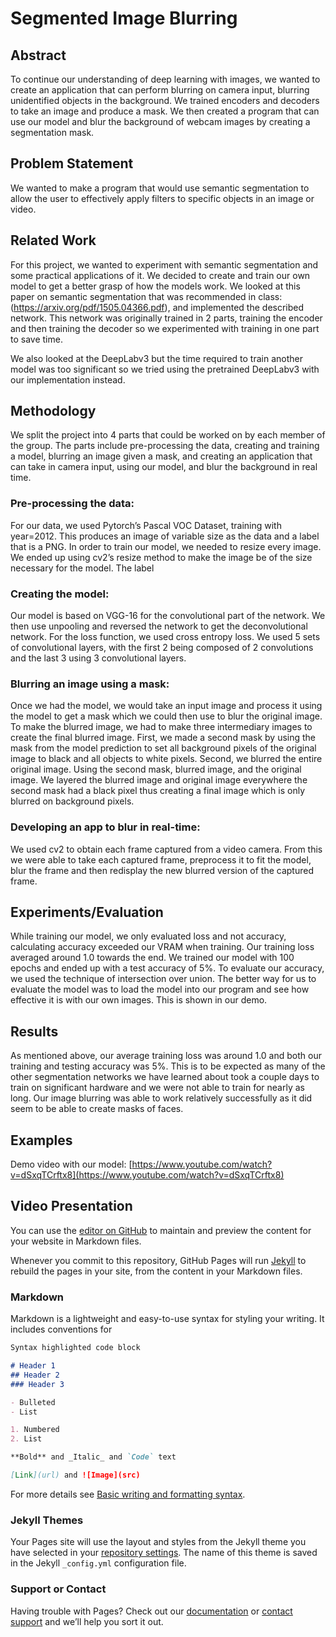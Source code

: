 # Segmented Image Blurring

## Abstract

To continue our understanding of deep learning with images, we wanted to create an application that can perform blurring on camera input, blurring unidentified objects in the background. We trained encoders and decoders to take an image and produce a mask. We then created a program that can use our model and blur the background of webcam images by creating a segmentation mask.

## Problem Statement

We wanted to make a program that would use semantic segmentation to allow the user to effectively apply filters to specific objects in an image or video.

## Related Work

For this project, we wanted to experiment with semantic segmentation and some practical applications of it. We decided to create and train our own model to get a better grasp of how the models work. We looked at this paper on semantic segmentation that was recommended in class: (https://arxiv.org/pdf/1505.04366.pdf), and implemented the described network. This network was originally trained in 2 parts, training the encoder and then training the decoder so we experimented with training in one part to save time.

We also looked at the DeepLabv3 but the time required to train another model was too significant so we tried using the pretrained DeepLabv3 with our implementation instead.


## Methodology

We split the project into 4 parts that could be worked on by each member of the group. The parts include pre-processing the data, creating and training a model, blurring an image given a mask, and creating an application that can take in camera input, using our model, and blur the background in real time.

### Pre-processing the data:

For our data, we used Pytorch’s Pascal VOC Dataset, training with year=2012. This produces an image of variable size as the data and a label that is a PNG. In order to train our model, we needed to resize every image. We ended up using cv2’s resize method to make the image be of the size necessary for the model. The label

### Creating the model:

Our model is based on VGG-16 for the convolutional part of the network. We then use unpooling and reversed the network to get the deconvolutional network. For the loss function, we used cross entropy loss. We used 5 sets of convolutional layers, with the first 2 being composed of 2 convolutions and the last 3 using 3 convolutional layers.

### Blurring an image using a mask:

Once we had the model, we would take an input image and process it using the model to get a mask which we could then use to blur the original image. To make the blurred image, we had to make three intermediary images to create the final blurred image. First, we made a second mask by using the mask from the model prediction to set all background pixels of the original image to black and all objects to white pixels. Second, we blurred the entire original image. Using the second mask, blurred image, and the original image. We layered the blurred image and original image everywhere the second mask had a black pixel thus creating a final image which is only blurred on background pixels.

### Developing an app to blur in real-time:

We used cv2 to obtain each frame captured from a video camera. From this we were able to take each captured frame, preprocess it to fit the model, blur the frame and then redisplay the new blurred version of the captured frame.

## Experiments/Evaluation

While training our model, we only evaluated loss and not accuracy, calculating accuracy exceeded our VRAM when training. Our training loss averaged around 1.0 towards the end. We trained our model with 100 epochs and ended up with a test accuracy of 5%. To evaluate our accuracy, we used the technique of intersection over union. The better way for us to evaluate the model was to load the model into our program and see how effective it is with our own images. This is shown in our demo.

## Results

As mentioned above, our average training loss was around 1.0 and both our training and testing accuracy was 5%. This is to be expected as many of the other segmentation networks we have learned about took a couple days to train on significant hardware and we were not able to train for nearly as long. Our image blurring was able to work relatively successfully as it did seem to be able to create masks of faces.



## Examples

Demo video with our model: [https://www.youtube.com/watch?v=dSxqTCrftx8](https://www.youtube.com/watch?v=dSxqTCrftx8)

## Video Presentation




You can use the [editor on GitHub](https://github.com/JefferyT/Image-Segmentation/edit/main/docs/index.md) to maintain and preview the content for your website in Markdown files.

Whenever you commit to this repository, GitHub Pages will run [Jekyll](https://jekyllrb.com/) to rebuild the pages in your site, from the content in your Markdown files.

### Markdown

Markdown is a lightweight and easy-to-use syntax for styling your writing. It includes conventions for

```markdown
Syntax highlighted code block

# Header 1
## Header 2
### Header 3

- Bulleted
- List

1. Numbered
2. List

**Bold** and _Italic_ and `Code` text

[Link](url) and ![Image](src)
```

For more details see [Basic writing and formatting syntax](https://docs.github.com/en/github/writing-on-github/getting-started-with-writing-and-formatting-on-github/basic-writing-and-formatting-syntax).

### Jekyll Themes

Your Pages site will use the layout and styles from the Jekyll theme you have selected in your [repository settings](https://github.com/JefferyT/Image-Segmentation/settings/pages). The name of this theme is saved in the Jekyll `_config.yml` configuration file.

### Support or Contact

Having trouble with Pages? Check out our [documentation](https://docs.github.com/categories/github-pages-basics/) or [contact support](https://support.github.com/contact) and we’ll help you sort it out.

